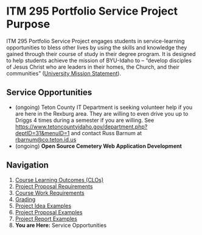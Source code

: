 # ITM 295 Portfolio Service Project Purpose
ITM 295 Portfolio Service Project engages students in service-learning opportunities to bless other lives by
using the skills and knowledge they gained through their course of study in their degree program. It
is designed to help students achieve the mission of BYU-Idaho to – “develop disciples of Jesus
Christ who are leaders in their homes, the Church, and their communities” ([University Mission
Statement](https://www.byui.edu/about/byu-idaho-mission-statement)).

## Service Opportunities
- (ongoing) Teton County IT Department is seeking volunteer help if 
you are here in the Rexburg area. They are willing to even drive you up to Driggs 4 times during 
a semester if you are willing. See https://www.tetoncountyidaho.gov/department.php?deptID=31&menuID=1 
and contact Russ Barnum at [rbarnum@co.teton.id.us](mailto:rbarnum@co.teton.id.us)
- (ongoing) **Open Source Cemetery Web Application Development** 

## Navigation
1. [Course Learning Outcomes (CLOs)](https://itm295.github.io)
2. [Project Proposal Requirements](https://itm295.github.io/proposal_requirements)
3. [Course Work Requirements](https://itm295.github.io/course_work_requirements)
4. [Grading](https://itm295.github.io/grading)
5. [Project Idea Examples](https://itm295.github.io/project_ideas)
6. [Project Proposal Examples](https://itm295.github.io/proposal_examples)
7. [Project Report Examples](https://itm295.github.io/report_examples)
8. **You are Here:** Service Opportunities
